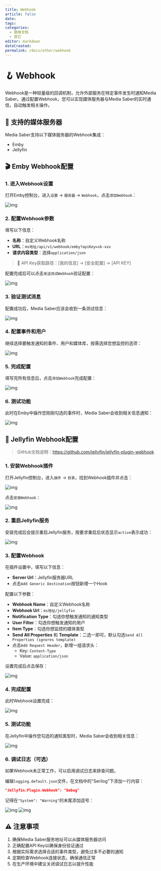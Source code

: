 ```yaml
---
title: Webhook
article: false
date: 
tags:
categories: 
  - 使用文档
  - 其它
editor: markdown
dateCreated: 
permalink: /docs/other/webhook
---
```


# 🪝 Webhook

Webhook是一种轻量级的回调机制，允许外部服务在特定事件发生时通知Media Saber。通过配置Webhook，您可以实现媒体服务器与Media Saber的实时通信，自动触发相关操作。

## 🎯 支持的媒体服务器

Media Saber支持以下媒体服务器的Webhook集成：

- Emby
- Jellyfin

## 🎬 Emby Webhook配置

### 1. 进入Webhook设置

打开Emby控制台，进入`设置` → `服务器` → `Webhook`，点击`添加Webhook`：

![img](./images/0601.png)

### 2. 配置Webhook参数

填写以下信息：

- **名称**：自定义Webhook名称
- **URL**：`ms地址/api/v1/webhook/emby?apiKey=sk-xxx`
- **请求内容类型**：选择`application/json`

> 🔑 API Key获取路径：[我的信息] → [安全配置] → [API KEY]

配置完成后可以点击`发送测试Webhook`验证配置：

![img](./images/0602.png)

### 3. 验证测试消息

配置成功后，Media Saber应该会收到一条测试信息：

![img](./images/0603.png)

### 4. 配置事件和用户

继续选择要触发通知的事件、用户和媒体库，按需选择您想监控的选项：

![img](./images/0604.png)

### 5. 完成配置

填写完所有信息后，点击`添加Webhook`完成配置：

![img](./images/0605.png)

### 6. 测试功能

此时在Emby中操作您刚刚勾选的事件时，Media Saber会收到相关信息通知：

![img](./images/0606.png)

## 🐙 Jellyfin Webhook配置

> GitHub文档说明：<https://github.com/jellyfin/jellyfin-plugin-webhook>

### 1. 安装Webhook插件

打开Jellyfin控制台，进入`插件` → `目录`，找到Webhook插件并点击：

![img](./images/0607.png)

点击`安装Webhook`：

![img](./images/0608.png)

### 2. 重启Jellyfin服务

安装完成后会提示重启Jellyfin服务，按要求重启后状态显示`active`表示成功：

![img](./images/0609.png)

### 3. 配置Webhook

在插件设置中，填写以下信息：

- **Server Url**：Jellyfin服务器URL
- 点击`Add Generic Destination`按钮新增一个Hook

配置以下参数：

- **Webhook Name**：自定义Webhook名称
- **Webhook Url**：`ms地址/jellyfin`
- **Notification Type**：勾选你想触发通知的通知类型
- **User Filter**：勾选你想触发通知的用户
- **Item Type**：勾选你想监控的媒体类型
- **Send All Properties** 和 **Template**：二选一即可，默认勾选`Send All Properties (ignores template)`
- 点击`Add Request Header`，新增一组请求头：
  - Key: `Content-Type`
  - Value: `application/json`

设置完成后点击保存：

![img](./images/0610.png)

### 4. 完成配置

此时Webhook设置完成：

![img](./images/0611.png)

### 5. 测试功能

在Jellyfin中操作您勾选的通知类型时，Media Saber会收到相关信息：

![img](./images/0612.png)

### 6. 调试日志（可选）

如果Webhook未正常工作，可以启用调试日志来排查问题。

编辑`logging.default.json`文件，在文档中的"Serilog"下添加一行内容：

```json
"Jellyfin.Plugin.Webhook": "Debug"
```

记得在`"System": "Warning"`的末尾添加逗号：

![img](./images/0613.png)
![img](./images/0614.png)

## ⚠️ 注意事项

1. 确保Media Saber服务地址可以从媒体服务器访问
2. 正确配置API Key以确保身份验证通过
3. 根据实际需求选择合适的事件类型，避免过多不必要的通知
4. 定期检查Webhook连接状态，确保通信正常
5. 在生产环境中建议关闭调试日志以提升性能